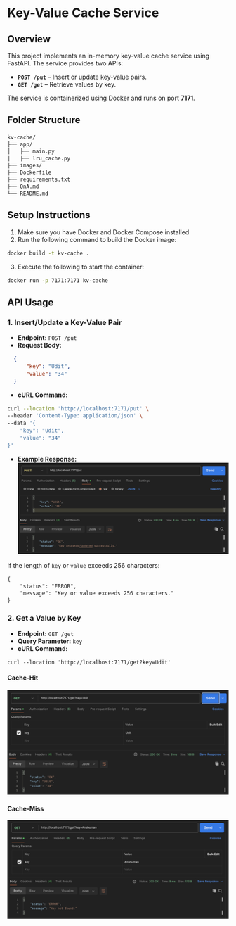 # Key-Value Cache Service  

## Overview  
This project implements an in-memory key-value cache service using FastAPI. The service provides two APIs:  
- **`POST /put`** – Insert or update key-value pairs.  
- **`GET /get`** – Retrieve values by key.  

The service is containerized using Docker and runs on port **7171**.  

## Folder Structure  
```plaintext
kv-cache/
├── app/
│   ├── main.py
│   ├── lru_cache.py
├── images/
├── Dockerfile
├── requirements.txt
├── QnA.md
└── README.md
```

## Setup Instructions 
1. Make sure you have Docker and Docker Compose installed
2. Run the following command to build the Docker image:
```sh
docker build -t kv-cache .
```
3. Execute the following to start the container:
```sh
docker run -p 7171:7171 kv-cache
```

## API Usage 
### 1. Insert/Update a Key-Value Pair 
- **Endpoint:** `POST /put`  
- **Request Body:**  
```json
  {
      "key": "Udit",
      "value": "34"
  }
```
- **cURL Command:**
```sh
curl --location 'http://localhost:7171/put' \
--header 'Content-Type: application/json' \
--data '{
    "key": "Udit",
    "value": "34"
}'
```
- **Example Response:**
![Post API](./images/post_api.png)

If the length of `key` or `value` exceeds 256 characters:
```
{
    "status": "ERROR",
    "message": "Key or value exceeds 256 characters."
}
```

### 2. Get a Value by Key
- **Endpoint:** `GET /get`
- **Query Parameter:** `key`
- **cURL Command:**
```
curl --location 'http://localhost:7171/get?key=Udit'
```
#### Cache-Hit
![Cache Hit](./images/cache_hit.png)
#### Cache-Miss
![Cache Miss](./images/cache_miss.png)

